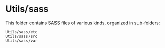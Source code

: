 # Utils/sass

This folder contains SASS files of various kinds, organized in sub-folders:

    Utils/sass/etc
    Utils/sass/src
    Utils/sass/var
